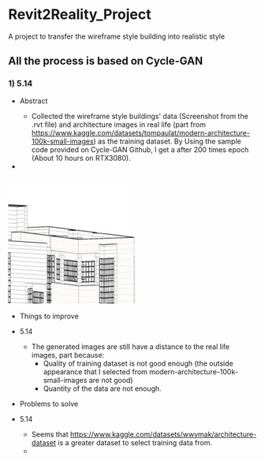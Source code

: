 # Revit2Reality_Project
A project to transfer the wireframe style building into realistic style

## All the process is based on Cycle-GAN

### 1) 5.14
- Abstract
  - Collected the wireframe style buildings' data (Screenshot from the .rvt file) and architecture images in real life (part from https://www.kaggle.com/datasets/tompaulat/modern-architecture-100k-small-images) as the training dataset. By Using the sample code provided on Cycle-GAN Github, I get a after 200 times epoch (About 10 hours on RTX3080).

- 
![image](https://github.com/StonecoldLi/Revit2Reality_Project/blob/main/5_14/img/epoch001_real_A.png)
- Things to improve
- 5.14
  - The generated images are still have a distance to the real life images, part because:
    - Quality of training dataset is not good enough (the outside appearance that I selected from modern-architecture-100k-small-images are not good)
    - Quantity of the data are not enough.

- Problems to solve
- 5.14
  - Seems that https://www.kaggle.com/datasets/wwymak/architecture-dataset is a greater dataset to select training data from.
  - 
